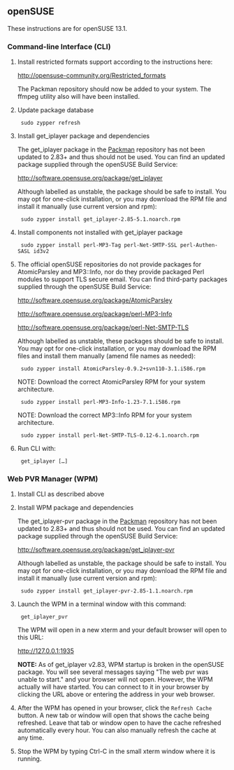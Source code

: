 ## openSUSE

These instructions are for openSUSE 13.1.

### Command-line Interface (CLI)

1. Install restricted formats support according to the instructions here:

    <http://opensuse-community.org/Restricted_formats>
    
    The Packman repository should now be added to your system.  The ffmpeg utility also will have been installed.

2. Update package database

    	sudo zypper refresh

3. Install get_iplayer package and dependencies

    The get_iplayer package in the [Packman](http://packman.links2linux.org/package/get_iplayer) repository has not been updated to 2.83+ and thus should not be used.  You can find an updated package supplied through the openSUSE Build Service: 

    <http://software.opensuse.org/package/get_iplayer>

    Although labelled as unstable, the package should be safe to install. You may opt for one-click installation, or you may download the RPM file and install it manually (use current version and rpm):

    	sudo zypper install get_iplayer-2.85-5.1.noarch.rpm

4. Install components not installed with get_iplayer package

    	sudo zypper install perl-MP3-Tag perl-Net-SMTP-SSL perl-Authen-SASL id3v2

5. The official openSUSE repositories do not provide packages for AtomicParsley and MP3::Info, nor do they provide packaged Perl modules to support TLS secure email.  You can find third-party packages supplied through the openSUSE Build Service: 

    <http://software.opensuse.org/package/AtomicParsley>

    <http://software.opensuse.org/package/perl-MP3-Info>
    
    <http://software.opensuse.org/package/perl-Net-SMTP-TLS>

    Although labelled as unstable, these packages should be safe to install. You may opt for one-click installation, or you may download the RPM files and install them manually (amend file names as needed):

    	sudo zypper install AtomicParsley-0.9.2+svn110-3.1.i586.rpm

    NOTE: Download the correct AtomicParsley RPM for your system architecture.

        sudo zypper install perl-MP3-Info-1.23-7.1.i586.rpm

    NOTE: Download the correct MP3::Info RPM for your system architecture.

    	sudo zypper install perl-Net-SMTP-TLS-0.12-6.1.noarch.rpm

6. Run CLI with:

    	get_iplayer […]


### Web PVR Manager (WPM)

1. Install CLI as described above

2. Install WPM package and dependencies

    The get_iplayer-pvr package in the [Packman](http://packman.links2linux.org/package/get_iplayer) repository has not been updated to 2.83+ and thus should not be used.  You can find an updated package supplied through the openSUSE Build Service: 

    <http://software.opensuse.org/package/get_iplayer-pvr>

    Although labelled as unstable, the package should be safe to install. You may opt for one-click installation, or you may download the RPM file and install it manually  (use current version and rpm):

    	sudo zypper install get_iplayer-pvr-2.85-1.1.noarch.rpm

3. Launch the WPM in a terminal window with this command:

    	get_iplayer_pvr
    
    The WPM will open in a new xterm and your default browser will open to this URL:
    
    <http://127.0.0.1:1935>

    **NOTE:** As of get_iplayer v2.83, WPM startup is broken in the openSUSE package.  You will see several messages saying "The web pvr was unable to start." and your browser will not open.  However, the WPM actually will have started.  You can connect to it in your browser by clicking the URL above or entering the address in your web browser.

4. After the WPM has opened in your browser, click the `Refresh Cache` button.  A new tab or window will open that shows the cache being refreshed.  Leave that tab or window open to have the cache refreshed automatically every hour.  You can also manually refresh the cache at any time.

5. Stop the WPM by typing Ctrl-C in the small xterm window where it is running.
